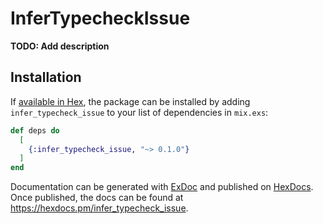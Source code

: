 # InferTypecheckIssue

**TODO: Add description**

## Installation

If [available in Hex](https://hex.pm/docs/publish), the package can be installed
by adding `infer_typecheck_issue` to your list of dependencies in `mix.exs`:

```elixir
def deps do
  [
    {:infer_typecheck_issue, "~> 0.1.0"}
  ]
end
```

Documentation can be generated with [ExDoc](https://github.com/elixir-lang/ex_doc)
and published on [HexDocs](https://hexdocs.pm). Once published, the docs can
be found at <https://hexdocs.pm/infer_typecheck_issue>.

